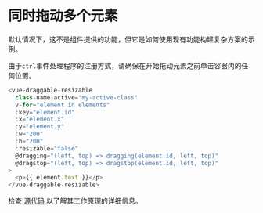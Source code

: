 # 同时拖动多个元素

默认情况下，这不是组件提供的功能，但它是如何使用现有功能构建复杂方案的示例。

由于`ctrl`事件处理程序的注册方式，请确保在开始拖动元素之前单击容器内的任何位置。

```js
<vue-draggable-resizable
  class-name-active="my-active-class"
  v-for="element in elements"
  :key="element.id"
  :x="element.x"
  :y="element.y"
  :w="200"
  :h="200"
  :resizable="false"
  @dragging="(left, top) => dragging(element.id, left, top)"
  @dragstop="(left, top) => dragstop(element.id, left, top)"
>
  <p>{{ element.text }}</p>
</vue-draggable-resizable>
```

检查 [源代码](https://github.com/mauricius/vue-draggable-resizable/tree/master/stories/how-to/drag-multiple.js) 以了解其工作原理的详细信息。

